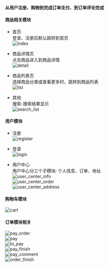 #### 从用户注册、购物到完成订单支付、到订单评论完成    


#### 商品相关模块
* 首页    
登录、注册后默认跳转到首页    
![index](image/index.PNG)
                  
* 商品详情页   
点击商品进入到商品详情    
![detail](image/detail.PNG)
                   
* 商品列表页    
选择商品分类或查看更多时，跳转到商品列表    
![list](image/list.PNG)
                  
* 其他    
搜索-搜索结果显示    
![search_list](image/search_list.PNG)
   
       
#### 用户模块    
* 注册    
![register](image/register.PNG)   
              
* 登录    
![login](image/login.PNG) 
            
* 用户中心    
用户中心分三个子模块: 个人信息、订单、地址    
![user_center_info](image/user_center_info.PNG)   
![user_center_order](image/user_center_order.PNG)   
![user_center_address](image/user_center_address.PNG)    
  

#### 购物车模块     
![cart](image/cart.PNG)    
  
         
#### 订单模块相关    
![pay_order](image/pay_order.PNG)   
![pay](image/pay.PNG)   
![to_pay](image/to_pay.PNG)    
![pay_finish](image/pay_finish.PNG)   
![pay_comment](image/pay_comment.PNG)    
![order_finish](image/order_finish.PNG)     




